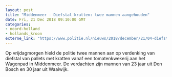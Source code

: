 ```yaml
---
layout: post
title: "Middenmeer - Diefstal kratten: twee mannen aangehouden"
date: Fri, 21 Dec 2018 09:10:00 GMT
categories: 
- noord-holland 
- hollands_kroon 
externe_link: "https://www.politie.nl/nieuws/2018/december/21/04-diefstal-kratten-twee-mannen-aangehouden.html"
---
```


Op vrijdagmorgen hield de politie twee mannen aan op verdenking van diefstal van pallets met kratten vanaf een tomatenkwekerij aan het Wagenpad in Middenmeer. De verdachten zijn mannen van 23 jaar uit Den Bosch en 30 jaar uit Waalwijk.
